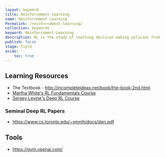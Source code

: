 ```yaml
---
layout: keyword
title: Reinforcement Learning
name: Reinforcement Learning
Permalink: /reinforcement-learning/
collection: keywords
keyword: Reinforcement-Learning
description: RL is the study of learning decision making policies from experience with computers.
publish: false
stage: field
aside: 
    toc: true
---
```


## Learning Resources
- The Textbook - http://incompleteideas.net/book/the-book-2nd.html
- [Martha White's RL Fundamentals Course](https://www.coursera.org/specializations/reinforcement-learning?utm_source=gg&utm_medium=sem&utm_content=04-ReinforcementLearning-UA-CA&campaignid=6770937312&adgroupid=85996872692&device=c&keyword=reinforcement%20learning%20course&matchtype=b&network=g&devicemodel=&adpostion=&creativeid=391979104237&hide_mobile_promo&gclid=Cj0KCQjwm9D0BRCMARIsAIfvfIYKjEq7S-DqrGVUNrH6GIcvwMRPX4tz_1LgKbgnt7nm2c-cvtAHy3YaAu9xEALw_wcB)
- [Sergey Levine's Deep RL Course](http://rail.eecs.berkeley.edu/deeprlcourse/)


### Seminal Deep RL Papers
- https://www.cs.toronto.edu/~vmnih/docs/dqn.pdf


## Tools
- https://gym.openai.com/


